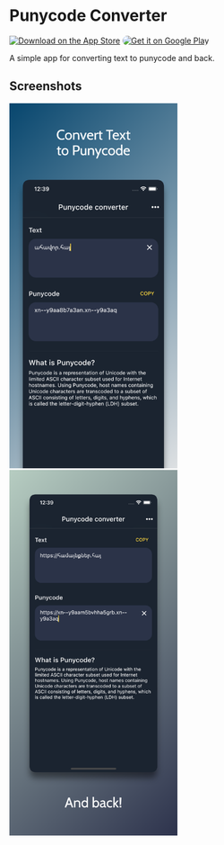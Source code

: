 # Punycode Converter

<a href="https://apps.apple.com/us/app/punycode-converter/id1637273151?itsct=apps_box_badge"><img src="https://tools.applemediaservices.com/api/badges/download-on-the-app-store/black/en-us" alt="Download on the App Store" style="width: 200px;"></a>
<a href='https://play.google.com/store/apps/details?id=dev.fperson.punycode_converter&pcampaignid=pcampaignidMKT-Other-global-all-co-prtnr-py-PartBadge-Mar2515-1'><img alt='Get it on Google Play' style="border-radius: 13px; width: 200px;;" src='https://play.google.com/intl/en_us/badges/static/images/badges/en_badge_web_generic.png'/></a>

A simple app for converting text to punycode and back.


## Screenshots
<div>
	<img src="assets/screenshots/screenshot1.png" width="300px" alt="Logo" >
	<img src="assets/screenshots/screenshot2.png" width="300px"alt="Logo" >
</div>
